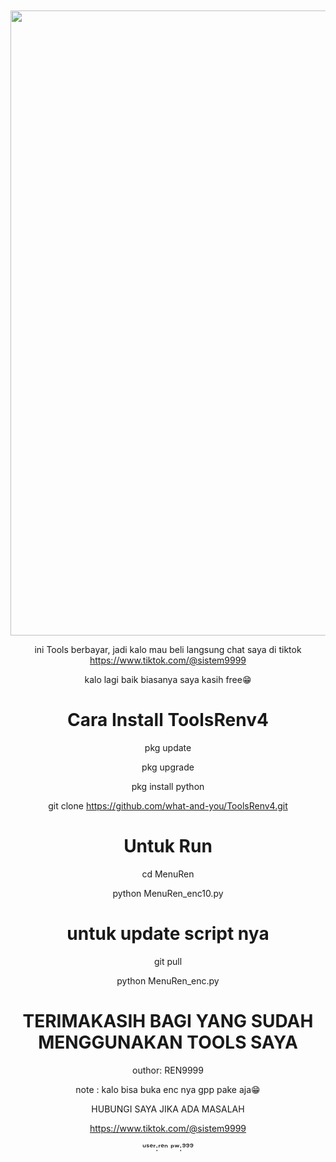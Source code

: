 </head>
<body><center><br>
<body oncontextmenu='return false;' onkeydown='return false;' onmousedown='return false;'>
<div id='font' align="center">
<div id=''>
<br>
<img src="https://i.top4top.io/p_3125tsugb0.jpg"width="550"height="1000">


ini Tools berbayar, jadi kalo mau beli langsung chat saya di tiktok https://www.tiktok.com/@sistem9999

kalo lagi baik biasanya saya kasih free😁

# Cara Install ToolsRenv4

pkg update

pkg upgrade

pkg install python

git clone https://github.com/what-and-you/ToolsRenv4.git

# Untuk Run

cd MenuRen

python MenuRen_enc10.py

# untuk update script nya

git pull

python MenuRen_enc.py

# TERIMAKASIH BAGI YANG SUDAH MENGGUNAKAN TOOLS SAYA

outhor: REN9999

note  : kalo bisa buka enc nya gpp pake aja😁

HUBUNGI SAYA JIKA ADA MASALAH

https://www.tiktok.com/@sistem9999

ᵘˢᵉʳ:ʳᵉⁿ ᵖʷ:⁹⁹⁹
